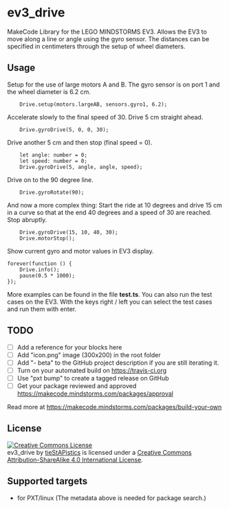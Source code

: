 # ev3_drive

MakeCode Library for the LEGO MINDSTORMS EV3.
Allows the EV3 to move along a line or angle using the gyro sensor. The distances can be specified in centimeters through the setup of wheel diameters.

## Usage

Setup for the use of large motors A and B. The gyro sensor is on port 1 and the wheel diameter is 6.2 cm.
```
	Drive.setup(motors.largeAB, sensors.gyro1, 6.2);
```

Accelerate slowly to the final speed of 30. Drive 5 cm straight ahead.
```
	Drive.gyroDrive(5, 0, 0, 30);
```

Drive another 5 cm and then stop (final speed = 0).
```
	let angle: number = 0;
	let speed: number = 0;
	Drive.gyroDrive(5, angle, angle, speed);
```

Drive on to the 90 degree line.
```
	Drive.gyroRotate(90);
```


And now a more complex thing: Start the ride at 10 degrees and drive 15 cm in a curve so that at the end 40 degrees and a speed of 30 are reached. Stop abruptly.
```
	Drive.gyroDrive(15, 10, 40, 30);
	Drive.motorStop();
```

Show current gyro and motor values in EV3 display.
```
forever(function () {
    Drive.info();
    pause(0.5 * 1000);
});

```

More examples can be found in the file **test.ts**.
You can also run the test cases on the EV3. With the keys right / left you can select the test cases and run them with enter.

## TODO

- [ ] Add a reference for your blocks here
- [ ] Add "icon.png" image (300x200) in the root folder
- [ ] Add "- beta" to the GitHub project description if you are still iterating it.
- [ ] Turn on your automated build on https://travis-ci.org
- [ ] Use "pxt bump" to create a tagged release on GitHub
- [ ] Get your package reviewed and approved https://makecode.mindstorms.com/packages/approval

Read more at https://makecode.mindstorms.com/packages/build-your-own

## License

<a rel="license" href="http://creativecommons.org/licenses/by-sa/4.0/"><img alt="Creative Commons License" style="border-width:0" src="https://i.creativecommons.org/l/by-sa/4.0/88x31.png" /></a><br /><span xmlns:dct="http://purl.org/dc/terms/" property="dct:title">ev3_drive</span> by <a xmlns:cc="http://creativecommons.org/ns#" href="http://tiestapistics.de" property="cc:attributionName" rel="cc:attributionURL">tieStAPistics</a> is licensed under a <a rel="license" href="http://creativecommons.org/licenses/by-sa/4.0/">Creative Commons Attribution-ShareAlike 4.0 International License</a>.


## Supported targets

* for PXT/linux
(The metadata above is needed for package search.)

